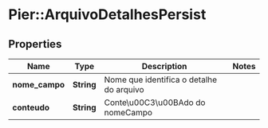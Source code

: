 # Pier::ArquivoDetalhesPersist

## Properties
Name | Type | Description | Notes
------------ | ------------- | ------------- | -------------
**nome_campo** | **String** | Nome que identifica o detalhe do arquivo | 
**conteudo** | **String** | Conte\u00C3\u00BAdo do nomeCampo | 



